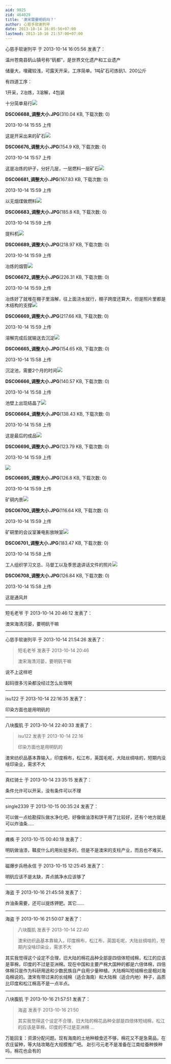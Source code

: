 ```yaml
---
aid: 9025
zid: 464029
title: '澳宋需要明矾吗？'
author: 心慈手软谢列平
date: 2013-10-14 16:05:56+07:00
lastmod: 2013-10-16 21:57:00+07:00
---
```


心慈手软谢列平 于 2013-10-14 16:05:56 发表了：

温州苍南县矾山镇号称“矾都”，是世界文化遗产和工业遗产

储量大，埋藏较浅，可露天开采，工序简单。1吨矿石可炼矾1、200公斤

有四道工序：

1开采，2冶炼，3溶解，4包装

十分简单易行![](https://cdn.jsdelivr.net/gh/lzjluzijie/beichao@main/static/img/155502pvcpihgd0izlch0p.jpg)



**DSC06688\_调整大小.JPG**(310.04 KB, 下载次数: 0)



2013-10-14 15:55 上传



这是开采出来的矿石![](https://cdn.jsdelivr.net/gh/lzjluzijie/beichao@main/static/img/155738sujy1a878oew1s5q.jpg)



**DSC06676\_调整大小.JPG**(154.9 KB, 下载次数: 0)



2013-10-14 15:57 上传



这是冶炼的炉子，分好几层，一层燃料一层矿石![](https://cdn.jsdelivr.net/gh/lzjluzijie/beichao@main/static/img/1559040uifkga753u37777.jpg)



**DSC06681\_调整大小.JPG**(167.83 KB, 下载次数: 0)



2013-10-14 15:59 上传



以无烟煤做燃料![](https://cdn.jsdelivr.net/gh/lzjluzijie/beichao@main/static/img/15590501d3kbdfjgjw7dd1.jpg)



**DSC06683\_调整大小.JPG**(185.8 KB, 下载次数: 0)



2013-10-14 15:59 上传



提料机![](https://cdn.jsdelivr.net/gh/lzjluzijie/beichao@main/static/img/15590690d0p68pb9c0bv7n.jpg)



**DSC06689\_调整大小.JPG**(218.97 KB, 下载次数: 0)



2013-10-14 15:59 上传



冶炼的烟管![](https://cdn.jsdelivr.net/gh/lzjluzijie/beichao@main/static/img/155902a5lhudjd7aa7l752.jpg)



**DSC06672\_调整大小.JPG**(226.31 KB, 下载次数: 0)



2013-10-14 15:59 上传



冶炼好了就堆在棚子里溶解，往上面浇水就行，棚子跨度还算大，但是照片里都是木结构的支撑![](https://cdn.jsdelivr.net/gh/lzjluzijie/beichao@main/static/img/1559011qkv4vidiskkrczo.jpg)



**DSC06669\_调整大小.JPG**(217.66 KB, 下载次数: 0)



2013-10-14 15:59 上传



溶解完成后就输送去沉淀![](https://cdn.jsdelivr.net/gh/lzjluzijie/beichao@main/static/img/155859atbaktammbk22c7d.jpg)



**DSC06665\_调整大小.JPG**(154.65 KB, 下载次数: 0)



2013-10-14 15:58 上传



沉淀池，需要2个月的时间![](https://cdn.jsdelivr.net/gh/lzjluzijie/beichao@main/static/img/155859ifdhlz54tlhhadq8.jpg)



**DSC06666\_调整大小.JPG**(140.57 KB, 下载次数: 0)



2013-10-14 15:58 上传



池壁上出现结晶了![](https://cdn.jsdelivr.net/gh/lzjluzijie/beichao@main/static/img/15585810ufh905tg5uqnpz.jpg)



**DSC06664\_调整大小.JPG**(138.43 KB, 下载次数: 0)



2013-10-14 15:58 上传



这是最后的成品![](https://cdn.jsdelivr.net/gh/lzjluzijie/beichao@main/static/img/155907mi5s8e0ihi554hu8.jpg)



**DSC06696\_调整大小.JPG**(123.79 KB, 下载次数: 0)



2013-10-14 15:59 上传



![](https://cdn.jsdelivr.net/gh/lzjluzijie/beichao@main/static/img/155906fqc4z3ccz5a484cq.jpg)



**DSC06695\_调整大小.JPG**(126.8 KB, 下载次数: 0)



2013-10-14 15:59 上传



矿硐内景![](https://cdn.jsdelivr.net/gh/lzjluzijie/beichao@main/static/img/15590808nm48k0w3t4uhxd.jpg)



**DSC06700\_调整大小.JPG**(116.64 KB, 下载次数: 0)



2013-10-14 15:59 上传



矿硐里的会议室兼电影放映室![](https://cdn.jsdelivr.net/gh/lzjluzijie/beichao@main/static/img/1558569iyviwztvszs6m7d.jpg)



**DSC06701\_调整大小.JPG**(183.47 KB, 下载次数: 0)



2013-10-14 15:58 上传



工人组织学习文总、马督工以及季思退讲话文件的照片![](https://cdn.jsdelivr.net/gh/lzjluzijie/beichao@main/static/img/15585732uxca6zu4u7ai4o.jpg)



**DSC06708\_调整大小.JPG**(126.84 KB, 下载次数: 0)



2013-10-14 15:58 上传



这是通风井

---------

短毛老爷 于 2013-10-14 20:46:12 发表了：

澳宋海清河晏，要明矾干嘛

---------

心慈手软谢列平 于 2013-10-14 21:54:26 发表了：

> 短毛老爷 发表于 2013-10-14 20:46
> 
> 澳宋海清河晏，要明矾干嘛



说不上这样吧

起码很多污染都没经过怎么处理啊

---------

isu122 于 2013-10-14 22:16:35 发表了：

印染方面也是用明矾的

---------

八块腹肌 于 2013-10-14 22:40:33 发表了：

> isu122 发表于 2013-10-14 22:16
> 
> 印染方面也是用明矾的



澳宋纺织品基本靠输入，印度棉布，松江布，英国毛呢，大陆丝绸啥的，短期内没啥印染业，需求不大

---------

真红骑士 于 2013-10-14 23:35:15 发表了：

条件允许可以开采，没有条件可以不理

---------

single2339 于 2013-10-15 00:35:24 发表了：

可以做一点给勘探队做水净化吧，好像做油漆和饼干用了比较好，还有个地方就是可以炸油条.....

---------

瘫痪 于 2013-10-15 00:40:18 发表了：

明矾做油漆，鞣皮什么的用处挺多的，但是不是澳宋的支柱产业，而且也不难买。

---------

磁爆步兵杨永信 于 2013-10-15 12:25:45 发表了：

明矾应该不是太缺，弄点搞净水应该够了

---------

海盗 于 2013-10-16 21:45:58 发表了：

炸油条需要，还可以提炼钾肥。其它……

---------

海盗 于 2013-10-16 21:50:07 发表了：

> 八块腹肌 发表于 2013-10-14 22:40
> 
> 澳宋纺织品基本靠输入，印度棉布，松江布，英国毛呢，大陆丝绸啥的，短期内没啥印染业，需求不大



其实我觉得这个设定不合理，旧大陆的棉花品种全部是四倍体短绒棉，松江的应该是草棉，印度的不过是亚洲棉。现在中国和主要产棉大国种的都是六倍体棉，四倍体棉只是作为科研用途和少数民族自产自用少量种植。大陆棉叫短绒棉也是相对海岛棉说的。澳宋有带过来的长绒棉（适合海南）和大陆棉（适合内地）种子，品质比印度和松江棉高不是一点半点。

---------

八块腹肌 于 2013-10-16 21:57:51 发表了：

> 海盗 发表于 2013-10-16 21:50
> 
> 其实我觉得这个设定不合理，旧大陆的棉花品种全部是四倍体短绒棉，松江的应该是草棉，印度的不过是亚洲棉 ...



万能回复：资源分配问题。现有海南的土地种粮食还不够，棉花又不是急需品，在农庄留种，等大陆攻略在大规模推广吧。 赵引弓元老不是准备在江南给蚕种换种吗，棉花也会有的

---------

